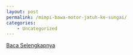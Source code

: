 ```yaml
---
layout: post
permalink: /mimpi-bawa-motor-jatuh-ke-sungai/
categories:
    - Uncategorized
---
```


[Baca Selengkapnya](/04)